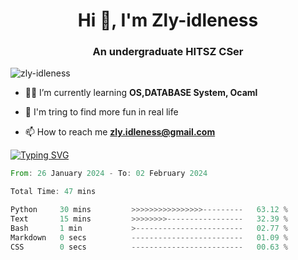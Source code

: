 <h1 align="center">Hi 👋, I'm Zly-idleness</h1>

<h3 align="center">An undergraduate HITSZ CSer</h3>

<p align="left"> <img src="https://komarev.com/ghpvc/?username=zly-idleness&label=Profile%20views&color=0e75b6&style=flat" alt="zly-idleness" /> </p>


- 👨‍💻 I’m currently learning **OS,DATABASE System, Ocaml**

- 🌱 I'm tring to find more fun in real life

- 📫 How to reach me **zly.idleness@gmail.com**



[![Typing SVG](https://readme-typing-svg.herokuapp.com?font=Fira+Code&pause=1000&width=435&lines=I+Maybe+Slow)](https://git.io/typing-svg)


<!--START_SECTION:waka-->

```rust
From: 26 January 2024 - To: 02 February 2024

Total Time: 47 mins

Python     30 mins         >>>>>>>>>>>>>>>>---------   63.12 %
Text       15 mins         >>>>>>>>-----------------   32.39 %
Bash       1 min           >------------------------   02.77 %
Markdown   0 secs          -------------------------   01.09 %
CSS        0 secs          -------------------------   00.63 %
```

<!--END_SECTION:waka-->


